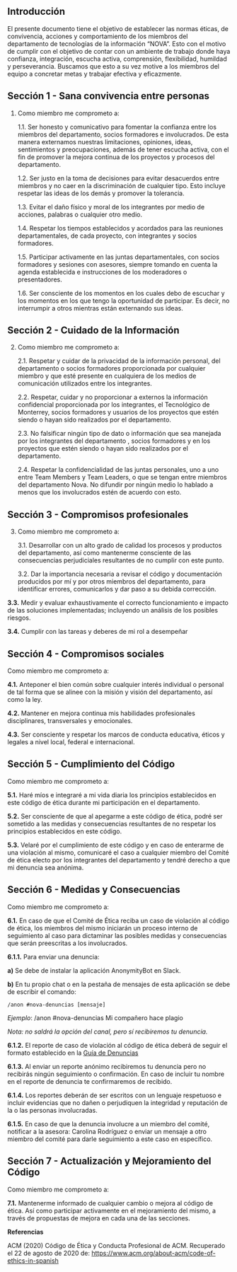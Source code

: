 ## Introducción

El presente documento tiene el objetivo de establecer las normas éticas, de convivencia, acciones y comportamiento de los miembros del departamento de tecnologías de la información “NOVA”. Esto con el motivo de cumplir con el objetivo de contar con un ambiente de trabajo donde haya confianza, integración, escucha activa, comprensión, flexibilidad, humildad y perseverancia. Buscamos que esto a su vez motive a los miembros del equipo  a concretar metas y trabajar efectiva y eficazmente.

## Sección 1  - Sana convivencia entre personas

1. Como miembro me comprometo a:

    1.1. Ser honesto y comunicativo para fomentar la confianza entre los miembros del departamento, socios formadores e involucrados. De esta manera externamos nuestras limitaciones, opiniones, ideas, sentimientos y preocupaciones, además de tener escucha activa,  con el fin de promover la mejora continua de los proyectos y procesos del departamento.

    1.2. Ser justo en la toma de decisiones para evitar desacuerdos entre miembros y no caer en la discriminación de cualquier tipo. Esto incluye respetar las ideas de los demás y promover la tolerancia.  

    1.3. Evitar el daño físico y moral de los integrantes por medio de acciones, palabras o cualquier otro medio.

    1.4. Respetar los tiempos establecidos y acordados para las reuniones departamentales, de cada proyecto, con integrantes y socios formadores.  

    1.5. Participar activamente en las juntas departamentales, con socios formadores y sesiones con asesores, siempre tomando en cuenta la agenda establecida e instrucciones de los moderadores o presentadores.

    1.6. Ser consciente de los momentos en los cuales debo de escuchar y los momentos en los que tengo la oportunidad de participar. Es decir, no interrumpir a otros mientras están externando sus ideas.
 
## Sección 2 - Cuidado de la Información

2. Como miembro me comprometo a:

    2.1. Respetar y cuidar de la privacidad de la información personal, del departamento o socios formadores proporcionada por cualquier miembro y que esté presente en cualquiera de los medios de comunicación utilizados entre los integrantes. 

    2.2. Respetar, cuidar y no proporcionar a externos la información confidencial proporcionada por los integrantes, el Tecnológico de Monterrey, socios formadores y usuarios de los proyectos que estén siendo o hayan sido realizados por el departamento.

    2.3. No falsificar ningún tipo de dato o información que sea manejada por los integrantes del departamento , socios formadores y en los proyectos que estén siendo o hayan sido realizados por el departamento.

    2.4. Respetar la confidencialidad de las juntas personales, uno a uno entre Team Members y Team Leaders, o que se tengan entre miembros del departamento Nova. No difundir por ningún medio lo hablado a menos que los involucrados estén de acuerdo con esto.

## Sección 3 - Compromisos profesionales

3. Como miembro me comprometo a:

    3.1. Desarrollar con un alto grado de calidad los procesos y productos del departamento, así como mantenerme consciente de las consecuencias perjudiciales resultantes de no cumplir con este punto.

    3.2. Dar la importancia necesaria a revisar el código y documentación producidos por mí y por otros miembros del departamento, para identificar errores, comunicarlos y dar paso a su debida corrección. 

**3.3.** Medir y evaluar exhaustivamente el correcto funcionamiento e impacto de las soluciones implementadas; incluyendo un análisis de los posibles riesgos.

**3.4.** Cumplir con las tareas y deberes de mi rol a desempeñar

## Sección 4 - Compromisos sociales

Como miembro me comprometo a:

**4.1.** Anteponer el bien común sobre cualquier interés individual o personal de tal forma que se alinee con la misión y visión del departamento, así como la ley.

**4.2.** Mantener en mejora continua mis habilidades profesionales disciplinares, transversales y emocionales.

**4.3.** Ser consciente y respetar los marcos de conducta educativa, éticos y legales a nivel local, federal e internacional.

## Sección 5 - Cumplimiento del Código

Como miembro me comprometo a: 

**5.1.** Haré míos e integraré a mi vida diaria los principios establecidos en este código de ética durante mi participación en el departamento.

**5.2.** Ser consciente de que al apegarme a este código de ética, podré ser sometido a las medidas y consecuencias resultantes de no respetar los principios establecidos en este código.

**5.3.** Velaré por el cumplimiento de este código y en caso de enterarme de una violación al mismo, comunicaré el caso a cualquier miembro del Comité de ética electo por los integrantes del departamento y tendré derecho a que mi denuncia sea anónima.

## Sección 6 - Medidas y Consecuencias

Como miembro me comprometo a: 

**6.1.** En caso de que el Comité de Ética reciba un caso de violación al código de ética, los miembros del mismo iniciarán un proceso interno de seguimiento al caso para dictaminar las posibles medidas y consecuencias que serán preescritas a los involucrados.
	
**6.1.1.** Para enviar una denuncia:

**a)** Se debe de instalar la aplicación AnonymityBot en Slack.

**b)** En tu propio chat o en la pestaña de mensajes de esta aplicación se debe de escribir el comando:   
 
`/anon #nova-denuncias [mensaje]`

_Ejemplo_: /anon #nova-denuncias Mi compañero hace plagio

_Nota: no saldrá la opción del canal, pero sí recibiremos tu denuncia._

**6.1.2.** El reporte de caso de violación al código de ética deberá de seguir el formato establecido en la [Guía de Denuncias](https://docs.google.com/document/d/1LhKs8SJBPKI114EX9VXu4flTEqm_Foxudgbyoli9xcA/edit)

**6.1.3.** Al enviar un reporte anónimo recibiremos tu denuncia pero no recibirás ningún seguimiento o confirmación. En caso de incluir tu nombre en el reporte de denuncia te confirmaremos de recibido.

**6.1.4.** Los reportes deberán de ser escritos con un lenguaje respetuoso e incluir evidencias que no dañen o perjudiquen la integridad y reputación de la o las personas involucradas.

**6.1.5.** En caso de que la denuncia involucre a un miembro del comité, notificar a la asesora: Carolina Rodríguez o enviar un mensaje a otro miembro del comité para darle seguimiento a este caso en específico.

## Sección 7 - Actualización y Mejoramiento del Código

Como miembro me comprometo a: 

**7.1.** Mantenerme informado de cualquier cambio o mejora al código de ética. Así como participar activamente en el mejoramiento del mismo, a través de propuestas de mejora en cada una de las secciones.

**Referencias**

ACM (2020) Código de Ética y Conducta Profesional de ACM. Recuperado el 22 de agosto de 2020 de: https://www.acm.org/about-acm/code-of-ethics-in-spanish

